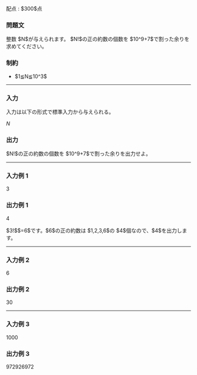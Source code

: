 
<div>

<span>

<span>

<p>
配点 : $300$点
</p>

<div>

<section>

### **問題文**

<p>
整数 $N$が与えられます。
$N!$の正の約数の個数を $10^9+7$で割った余りを求めてください。
</p>

</section>

</div>

<div>

<section>

### **制約**

<ul>

<li>
$1≦N≦10^3$
</li>

</ul>

</section>

</div>

---

<div>

<div>

<section>

### **入力**

<p>
入力は以下の形式で標準入力から与えられる。
</p>

<div>

$N$
</div>

</section>

</div>

<div>

<section>

### **出力**

<p>
$N!$の正の約数の個数を $10^9+7$で割った余りを出力せよ。
</p>

</section>

</div>

</div>

---

<div>

<section>

### **入力例 1**

<div>

3

</div>

</section>

</div>

<div>

<section>

### **出力例 1**

<div>

4

</div>

<p>
$3!$$=6$です。$6$の正の約数は $1,2,3,6$の $4$個なので、$4$を出力します。
</p>

</section>

</div>

---

<div>

<section>

### **入力例 2**

<div>

6

</div>

</section>

</div>

<div>

<section>

### **出力例 2**

<div>

30

</div>

</section>

</div>

---

<div>

<section>

### **入力例 3**

<div>

1000

</div>

</section>

</div>

<div>

<section>

### **出力例 3**

<div>

972926972

</div>

</section>

</div>

</span>

</span>

</div>
